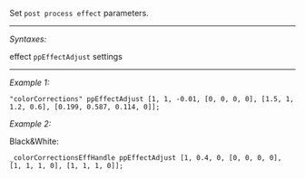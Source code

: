 Set `post process effect` parameters.


---
*Syntaxes:*

effect `ppEffectAdjust` settings

---
*Example 1:*

```sqf
"colorCorrections" ppEffectAdjust [1, 1, -0.01, [0, 0, 0, 0], [1.5, 1, 1.2, 0.6], [0.199, 0.587, 0.114, 0]];
```

*Example 2:*

Black&White:

```sqf
_colorCorrectionsEffHandle ppEffectAdjust [1, 0.4, 0, [0, 0, 0, 0], [1, 1, 1, 0], [1, 1, 1, 0]];
```